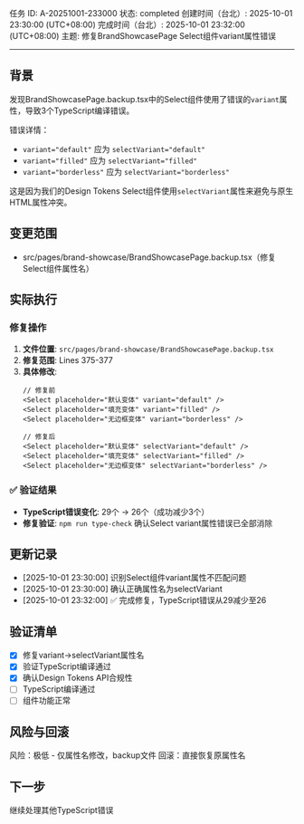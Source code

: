 任务 ID: A-20251001-233000
状态: completed
创建时间（台北）: 2025-10-01 23:30:00 (UTC+08:00)
完成时间（台北）: 2025-10-01 23:32:00 (UTC+08:00)
主题: 修复BrandShowcasePage Select组件variant属性错误

---

## 背景

发现BrandShowcasePage.backup.tsx中的Select组件使用了错误的`variant`属性，导致3个TypeScript编译错误。

错误详情：
- `variant="default"` 应为 `selectVariant="default"`
- `variant="filled"` 应为 `selectVariant="filled"`
- `variant="borderless"` 应为 `selectVariant="borderless"`

这是因为我们的Design Tokens Select组件使用`selectVariant`属性来避免与原生HTML属性冲突。

## 变更范围

- src/pages/brand-showcase/BrandShowcasePage.backup.tsx（修复Select组件属性名）

## 实际执行

### 修复操作
1. **文件位置**: `src/pages/brand-showcase/BrandShowcasePage.backup.tsx`
2. **修复范围**: Lines 375-377
3. **具体修改**:
   ```tsx
   // 修复前
   <Select placeholder="默认变体" variant="default" />
   <Select placeholder="填充变体" variant="filled" />
   <Select placeholder="无边框变体" variant="borderless" />
   
   // 修复后  
   <Select placeholder="默认变体" selectVariant="default" />
   <Select placeholder="填充变体" selectVariant="filled" />
   <Select placeholder="无边框变体" selectVariant="borderless" />
   ```

### ✅ 验证结果
- **TypeScript错误变化**: 29个 → 26个（成功减少3个）
- **修复验证**: `npm run type-check` 确认Select variant属性错误已全部消除

## 更新记录

- [2025-10-01 23:30:00] 识别Select组件variant属性不匹配问题
- [2025-10-01 23:30:00] 确认正确属性名为selectVariant
- [2025-10-01 23:32:00] ✅ 完成修复，TypeScript错误从29减少至26

## 验证清单

- [x] 修复variant→selectVariant属性名
- [x] 验证TypeScript编译通过
- [x] 确认Design Tokens API合规性
- [ ] TypeScript编译通过
- [ ] 组件功能正常

## 风险与回滚

风险：极低 - 仅属性名修改，backup文件
回滚：直接恢复原属性名

## 下一步

继续处理其他TypeScript错误